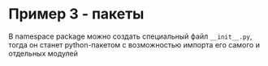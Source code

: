# Пример 3 - пакеты

В namespace package можно создать специальный файл `__init__.py`, тогда он станет python-пакетом с возможностью импорта его самого и отдельных модулей
